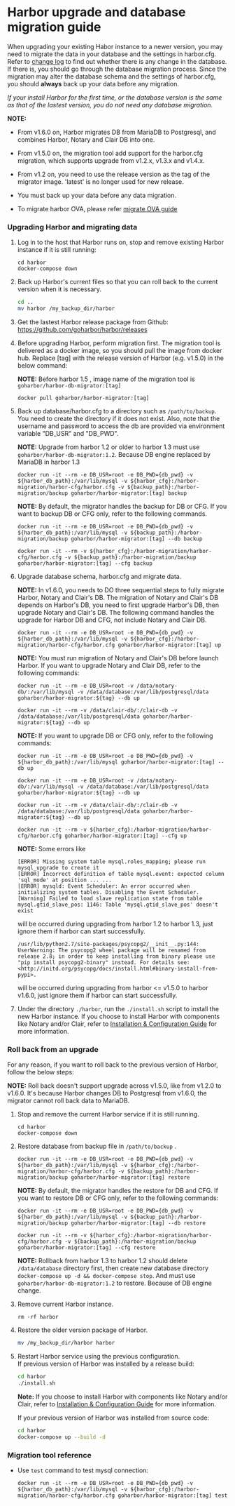 # Harbor upgrade and database migration guide

When upgrading your existing Habor instance to a newer version, you may need to migrate the data in your database and the settings in harbor.cfg. Refer to [change log](../tools/migration/changelog.md) to find out whether there is any change in the database. If there is, you should go through the database migration process. Since the migration may alter the database schema and the settings of harbor.cfg, you should **always** back up your data before any migration.

*If your install Harbor for the first time, or the database version is the same as that of the lastest version, you do not need any database migration.*

**NOTE:**
- From v1.6.0 on, Harbor migrates DB from MariaDB to Postgresql, and combines Harbor, Notary and Clair DB into one. 

- From v1.5.0 on, the migration tool add support for the harbor.cfg migration, which supports upgrade from v1.2.x, v1.3.x and v1.4.x.

- From v1.2 on, you need to use the release version as the tag of the migrator image. 'latest' is no longer used for new release.

- You must back up your data before any data migration.

- To migrate harbor OVA, please refer [migrate OVA guide](migrate_ova_guide.md)

### Upgrading Harbor and migrating data

1. Log in to the host that Harbor runs on, stop and remove existing Harbor instance if it is still running:

    ```
    cd harbor
    docker-compose down
    ```

2.  Back up Harbor's current files so that you can roll back to the current version when it is necessary.
    ```sh
    cd ..
    mv harbor /my_backup_dir/harbor
    ```

3. Get the lastest Harbor release package from Github:
   https://github.com/goharbor/harbor/releases

4. Before upgrading Harbor, perform migration first.  The migration tool is delivered as a docker image, so you should pull the image from docker hub. Replace [tag] with the release version of Harbor (e.g. v1.5.0) in the below command:

    **NOTE:** Before harbor 1.5 , image name of the migration tool is `goharbor/harbor-db-migrator:[tag]`

    ```
    docker pull goharbor/harbor-migrator:[tag]
    ```

5. Back up database/harbor.cfg to a directory such as `/path/to/backup`. You need to create the directory if it does not exist.  Also, note that the username and password to access the db are provided via environment variable "DB_USR" and "DB_PWD". 

    **NOTE:** Upgrade from harbor 1.2 or older to harbor 1.3 must use `goharbor/harbor-db-migrator:1.2`. Because DB engine replaced by MariaDB in harbor 1.3

    ```
    docker run -it --rm -e DB_USR=root -e DB_PWD={db_pwd} -v ${harbor_db_path}:/var/lib/mysql -v ${harbor_cfg}:/harbor-migration/harbor-cfg/harbor.cfg -v ${backup_path}:/harbor-migration/backup goharbor/harbor-migrator:[tag] backup
    ```

    **NOTE:** By default, the migrator handles the backup for DB or CFG. If you want to backup DB or CFG only, refer to the following commands.
    
    ```
    docker run -it --rm -e DB_USR=root -e DB_PWD={db_pwd} -v ${harbor_db_path}:/var/lib/mysql -v ${backup_path}:/harbor-migration/backup goharbor/harbor-migrator:[tag] --db backup
    ```

    ```
    docker run -it --rm -v ${harbor_cfg}:/harbor-migration/harbor-cfg/harbor.cfg -v ${backup_path}:/harbor-migration/backup goharbor/harbor-migrator:[tag] --cfg backup
    ```    

6.  Upgrade database schema, harbor.cfg and migrate data.

    **NOTE:** In v1.6.0, you needs to DO three sequential steps to fully migrate Harbor, Notary and Clair's DB. The migration of Notary and Clair's DB depends on Harbor's DB, you need to first upgrade Harbor's DB, then upgrade Notary and Clair's DB. The following command handles the upgrade for Harbor DB and CFG, not include Notary and Clair DB. 

    ```
    docker run -it --rm -e DB_USR=root -e DB_PWD={db_pwd} -v ${harbor_db_path}:/var/lib/mysql -v ${harbor_cfg}:/harbor-migration/harbor-cfg/harbor.cfg goharbor/harbor-migrator:[tag] up
    ```

    **NOTE:** You must run migration of Notary and Clair's DB before launch Harbor. If you want to upgrade Notary and Clair DB, refer to the following commands:

    ```
    docker run -it --rm -e DB_USR=root -v /data/notary-db/:/var/lib/mysql -v /data/database:/var/lib/postgresql/data goharbor/harbor-migrator:${tag} --db up

    docker run -it --rm -v /data/clair-db/:/clair-db -v /data/database:/var/lib/postgresql/data goharbor/harbor-migrator:${tag} --db up
    ```

    **NOTE:** If you want to upgrade DB or CFG only, refer to the following commands:
    
    ```
    docker run -it --rm -e DB_USR=root -e DB_PWD={db_pwd} -v ${harbor_db_path}:/var/lib/mysql goharbor/harbor-migrator:[tag] --db up

    docker run -it --rm -e DB_USR=root -v /data/notary-db/:/var/lib/mysql -v /data/database:/var/lib/postgresql/data goharbor/harbor-migrator:${tag} --db up

    docker run -it --rm -v /data/clair-db/:/clair-db -v /data/database:/var/lib/postgresql/data goharbor/harbor-migrator:${tag} --db up
    ```

    ```
    docker run -it --rm -v ${harbor_cfg}:/harbor-migration/harbor-cfg/harbor.cfg goharbor/harbor-migrator:[tag] --cfg up
    ```

     **NOTE:** Some errors like

    ```
    [ERROR] Missing system table mysql.roles_mapping; please run mysql_upgrade to create it
    [ERROR] Incorrect definition of table mysql.event: expected column 'sql_mode' at position ... ...
    [ERROR] mysqld: Event Scheduler: An error occurred when initializing system tables. Disabling the Event Scheduler.
    [Warning] Failed to load slave replication state from table mysql.gtid_slave_pos: 1146: Table 'mysql.gtid_slave_pos' doesn't exist
    ```
    will be occurred during upgrading from harbor 1.2 to harbor 1.3, just ignore them if harbor can start successfully.

    ```
    /usr/lib/python2.7/site-packages/psycopg2/__init__.py:144: UserWarning: The psycopg2 wheel package will be renamed from release 2.8; in order to keep installing from binary please use "pip install psycopg2-binary" instead. For details see: <http://initd.org/psycopg/docs/install.html#binary-install-from-pypi>.
    ```
    will be occurred during upgrading from harbor <= v1.5.0 to harbor v1.6.0, just ignore them if harbor can start successfully.

7. Under the directory `./harbor`, run the `./install.sh` script to install the new Harbor instance. If you choose to install Harbor with components like Notary and/or Clair, refer to [Installation & Configuration Guide](../docs/installation_guide.md) for more information.

### Roll back from an upgrade
For any reason, if you want to roll back to the previous version of Harbor, follow the below steps:

**NOTE:** Roll back doesn't support upgrade across v1.5.0, like from v1.2.0 to v1.6.0. It's because Harbor changes DB to Postgresql from v1.6.0, the migrator cannot roll back data to MariaDB.    

1. Stop and remove the current Harbor service if it is still running.

    ```
    cd harbor
    docker-compose down
    ```
2. Restore database from backup file in `/path/to/backup` . 

    ```
    docker run -it --rm -e DB_USR=root -e DB_PWD={db_pwd} -v ${harbor_db_path}:/var/lib/mysql -v ${harbor_cfg}:/harbor-migration/harbor-cfg/harbor.cfg -v ${backup_path}:/harbor-migration/backup goharbor/harbor-migrator:[tag] restore
    ```
 
    **NOTE:** By default, the migrator handles the restore for DB and CFG. If you want to restore DB or CFG only, 
    refer to the following commands:
    
    ```
    docker run -it --rm -e DB_USR=root -e DB_PWD={db_pwd} -v ${harbor_db_path}:/var/lib/mysql -v ${backup_path}:/harbor-migration/backup goharbor/harbor-migrator:[tag] --db restore
    ```

    ```
    docker run -it --rm -v ${harbor_cfg}:/harbor-migration/harbor-cfg/harbor.cfg -v ${backup_path}:/harbor-migration/backup goharbor/harbor-migrator:[tag] --cfg restore
    ```
 
    **NOTE:** Rollback from harbor 1.3 to harbor 1.2 should delete `/data/database` directory first, then create new database directory `docker-compose up -d && docker-compose stop`. And must use `goharbor/harbor-db-migrator:1.2` to restore. Because of DB engine change.

3. Remove current Harbor instance.
    ```
    rm -rf harbor
    ```

4. Restore the older version package of Harbor.
    ```sh
    mv /my_backup_dir/harbor harbor
    ```

5. Restart Harbor service using the previous configuration.  
   If previous version of Harbor was installed by a release build:
    ```sh
    cd harbor
    ./install.sh
    ```
   **Note:** If you choose to install Harbor with components like Notary and/or Clair, refer to [Installation & Configuration Guide](../docs/installation_guide.md) for more information.

   If your previous version of Harbor was installed from source code:
    ```sh
    cd harbor
    docker-compose up --build -d
    ```

### Migration tool reference
- Use `test` command to test mysql connection:

    ```docker run -it --rm -e DB_USR=root -e DB_PWD={db_pwd} -v ${harbor_db_path}:/var/lib/mysql -v ${harbor_cfg}:/harbor-migration/harbor-cfg/harbor.cfg goharbor/harbor-migrator:[tag] test```
